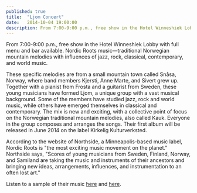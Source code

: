 ```yaml
---
published: true
title:  "Ljom Concert"
date:   2014-10-04 19:00:00
description: From 7:00-9:00 p.m., free show in the Hotel Winneshiek Lobby with full menu and bar available. Nordic Roots music—traditional Norwegian mountain melodies with influences of jazz, rock, classical, contemporary, and world music.
---
```

From 7:00-9:00 p.m., free show in the Hotel Winneshiek Lobby with full menu and bar available. Nordic Roots music—traditional Norwegian mountain melodies with influences of jazz, rock, classical, contemporary, and world music.

These specific melodies are from a small mountain town called Snåsa, Norway, where band members Kjersti, Anne Marte, and Sivert grew up. Together with a pianist from Frosta and a guitarist from Sweden, these young musicians have formed Ljom, a unique group with a vast musical background. Some of the members have studied jazz, rock and world music, while others have emerged themselves in classical and contemporary. The mix is new and exciting, with a collective point of focus on the Norwegian traditional mountain melodies, also called Kauk. Everyone in the group composes and arranges the songs. Their first album will be released in June 2014 on the label Kirkelig Kulturverksted.

According to the website of Northside, a Minneapolis-based music label, Nordic Roots is "the most exciting music movement on the planet." Northside says, "Scores of young musicians from Sweden, Finland, Norway, and Samiland are taking the music and instruments of their ancestors and bringing new ideas, arrangements, influences, and instrumentation to an often lost art."

Listen to a sample of their music [here](http://www.ljom.net/#!about/cjg9) and [here](https://www.youtube.com/watch?v=-6EJWsye2gc).
